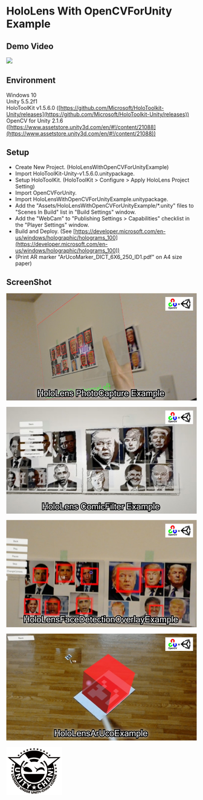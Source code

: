 HoloLens With OpenCVForUnity Example
====================

Demo Video
-----
[![](http://img.youtube.com/vi/SdzsedkTpCI/0.jpg)](https://youtu.be/SdzsedkTpCI)


Environment
-----
Windows 10  
Unity 5.5.2f1  
HoloToolKit v1.5.6.0 ([https://github.com/Microsoft/HoloToolkit-Unity/releases](https://github.com/Microsoft/HoloToolkit-Unity/releases))
OpenCV for Unity 2.1.6 ([https://www.assetstore.unity3d.com/en/#!/content/21088](https://www.assetstore.unity3d.com/en/#!/content/21088))


Setup
-----
* Create New Project. (HoloLensWithOpenCVForUnityExample)
* Import HoloToolKit-Unity-v1.5.6.0.unitypackage.
* Setup HoloToolKit. (HoloToolKit > Configure > Apply HoloLens Project Setting)
* Import OpenCVForUnity.
* Import HoloLensWithOpenCVForUnityExample.unitypackage.
* Add the "Assets/HoloLensWithOpenCVForUnityExample/*.unity" files to "Scenes In Build" list in "Build Settings" window.
* Add the "WebCam" to "Publishing Settings > Capabilities" checklist in the "Player Settings" window.
* Build and Deploy. (See [https://developer.microsoft.com/en-us/windows/holographic/holograms_100](https://developer.microsoft.com/en-us/windows/holographic/holograms_100))
*  (Print AR marker "ArUcoMarker_DICT_6X6_250_ID1.pdf" on A4 size paper)

ScreenShot
-----
![screenshot01.jpg](screenshot01.jpg) 

![screenshot02.jpg](screenshot02.jpg) 

![screenshot03.jpg](screenshot03.jpg) 

![screenshot04.jpg](screenshot04.jpg) 



![Light_Frame.png](Light_Frame.png)


